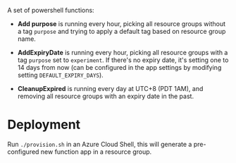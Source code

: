 A set of powershell functions:

- **Add purpose** is running every hour, picking all resource groups without a tag `purpose` and trying to apply a default tag based on resource group name.

- **AddExpiryDate** is running every hour,  picking all resource groups with a tag `purpose` set to `experiment`. If there's no expiry date, it's setting one to 14 days from now (can be configured in the app settings by modifying setting `DEFAULT_EXPIRY_DAYS`).

- **CleanupExpired** is running every day at UTC+8 (PDT 1AM), and removing all resource groups with an expiry date in the past.

# Deployment

Run `./provision.sh` in an Azure Cloud Shell, this will generate a pre-configured new function app in a resource group.